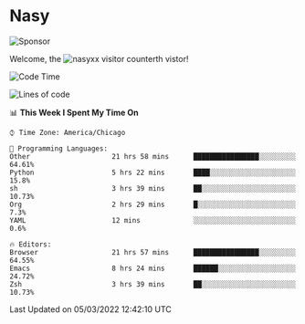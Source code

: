# Nasy

<!--
<p align="center">
<img height="200" src="https://github-readme-stats.vercel.app/api?username=nasyxx&count_private=true&show_icons=true&theme=dracula&include_all_commits=true"/>
<img height="200" src="https://github-readme-stats.vercel.app/api/top-langs/?username=nasyxx&theme=dracula&hide=html,jupyter+notebook&count_private=true&show_icons=true"/>
</p>

  
----------------
-->

![Sponsor](https://img.shields.io/static/v1.svg?label=Sponsor&message=%E2%9D%A4&logo=GitHub&style=flat&color=pink)
 
Welcome, the ![nasyxx visitor counter](https://count.getloli.com/get/@nasyxx?theme=rule34)th vistor!
 
<!--START_SECTION:waka-->
![Code Time](http://img.shields.io/badge/Code%20Time-1%2C972%20hrs%2054%20mins-blue)

![Lines of code](https://img.shields.io/badge/From%20Hello%20World%20I%27ve%20Written-5%20Million%20lines%20of%20code-blue)

📊 **This Week I Spent My Time On** 

```text
⌚︎ Time Zone: America/Chicago

💬 Programming Languages: 
Other                    21 hrs 58 mins      ████████████████░░░░░░░░░   64.61% 
Python                   5 hrs 22 mins       ████░░░░░░░░░░░░░░░░░░░░░   15.8% 
sh                       3 hrs 39 mins       ██░░░░░░░░░░░░░░░░░░░░░░░   10.73% 
Org                      2 hrs 29 mins       █░░░░░░░░░░░░░░░░░░░░░░░░   7.3% 
YAML                     12 mins             ░░░░░░░░░░░░░░░░░░░░░░░░░   0.6%

🔥 Editors: 
Browser                  21 hrs 57 mins      ████████████████░░░░░░░░░   64.55% 
Emacs                    8 hrs 24 mins       ██████░░░░░░░░░░░░░░░░░░░   24.72% 
Zsh                      3 hrs 39 mins       ██░░░░░░░░░░░░░░░░░░░░░░░   10.73%

```


 Last Updated on 05/03/2022 12:42:10 UTC
<!--END_SECTION:waka-->

<!-- ![visitors](https://visitor-badge.laobi.icu/badge?page_id=nasyxx.nasyxx) -->
